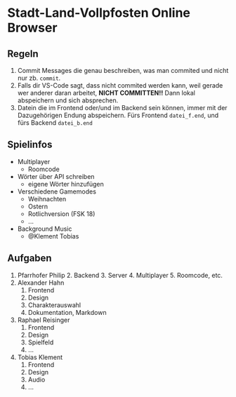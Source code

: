 # Stadt-Land-Vollpfosten Online Browser


## Regeln
1. Commit Messages die genau beschreiben, was man commited und nicht nur zb. `commit`.
2. Falls dir VS-Code sagt, dass nicht commited werden kann, weil gerade wer anderer daran arbeitet, **NICHT COMMITTEN!!** Dann lokal abspeichern und sich absprechen.
3. Datein die im Frontend oder/und im Backend sein können, immer mit der Dazugehörigen Endung abspeichern. Fürs Frontend `datei_f.end`, und fürs Backend `datei_b.end`

## Spielinfos
* Multiplayer
	* Roomcode
* Wörter über API schreiben
	* eigene Wörter hinzufügen
* Verschiedene Gamemodes
	* Weihnachten
	* Ostern
	* Rotlichversion (FSK 18)
	* ...
* Background Music
	* @Klement Tobias

## Aufgaben

1. Pfarrhofer Philip
	2. Backend
	3. Server
	4. Multiplayer
	5. Roomcode, etc.
2. Alexander Hahn
	1. Frontend
	2. Design
	3. Charakterauswahl
	4. Dokumentation, Markdown
3. Raphael Reisinger
	1. Frontend
	2. Design
	3. Spielfeld
	4. ...
4. Tobias Klement
	1. Frontend
	2. Design
	3. Audio
	4. ...
